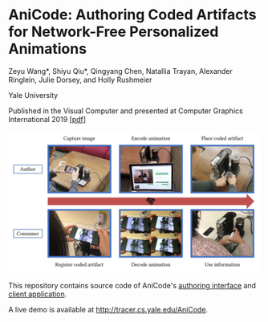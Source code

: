 # AniCode: Authoring Coded Artifacts for Network-Free Personalized Animations

Zeyu Wang*, Shiyu Qiu*, Qingyang Chen, Natallia Trayan, Alexander Ringlein, Julie Dorsey, and Holly Rushmeier

Yale University

Published in the Visual Computer and presented at Computer Graphics International 2019 [[pdf]](https://graphics.cs.yale.edu/sites/default/files/wang2019_article_anicodeauthoringcodedartifacts.pdf)

![teaser](teaser.jpg)

This repository contains source code of AniCode's [authoring interface](./AuthoringInterface) and [client application](./AniCodeClient).

A live demo is available at http://tracer.cs.yale.edu/AniCode.